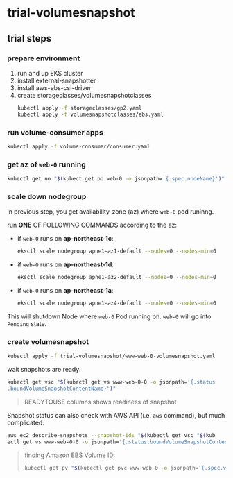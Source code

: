 # trial-volumesnapshot

## trial steps

### prepare environment

1. run and up EKS cluster
2. install external-snapshotter
3. install aws-ebs-csi-driver
4. create storageclasses/volumesnapshotclasses
    ```bash
    kubectl apply -f storageclasses/gp2.yaml
    kubectl apply -f volumesnapshotclasses/ebs.yaml
    ```

### run volume-consumer apps

```bash
kubectl apply -f volume-consumer/consumer.yaml
```

### get az of `web-0` running

```bash
kubectl get no "$(kubect get po web-0 -o jsonpath='{.spec.nodeName}')" -L topology.kubernetes.io/zone
```

### scale down nodegroup

in previous step, you get availability-zone (az) where `web-0` pod runinng.

run **ONE** OF FOLLOWING COMMANDS according to the az:

- if `web-0` runs on **ap-northeast-1c**:

    ```bash
    eksctl scale nodegroup apne1-az1-default --nodes=0 --nodes-min=0
    ```

- if `web-0` runs on **ap-northeast-1d**:

    ```bash
    eksctl scale nodegroup apne1-az2-default --nodes=0 --nodes-min=0
    ```

- if `web-0` runs on **ap-northeast-1a**:

    ```bash
    eksctl scale nodegroup apne1-az4-default --nodes=0 --nodes-min=0
    ```

This will shutdown Node where `web-0` Pod running on.
`web-0` will go into `Pending` state.

### create volumesnapshot

```bash
kubectl apply -f trial-volumesnapshot/www-web-0-volumesnapshot.yaml
```

wait snapshots are ready:

```bash
kubectl get vsc "$(kubectl get vs www-web-0-0 -o jsonpath='{.status
.boundVolumeSnapshotContentName}')"
```

>
> READYTOUSE columns shows readiness of snapshot
>

Snapshot status can also check with AWS API (i.e. `aws` command), but much complicated:

```bash
aws ec2 describe-snapshots --snapshot-ids "$(kubectl get vsc "$(kub
ectl get vs www-web-0-0 -o jsonpath='{.status.boundVolumeSnapshotContentName}')" -o jsonpath='{.status.snapshotHandle}')"
```

>
> finding Amazon EBS Volume ID:
>
> ```bash
> kubectl get pv "$(kubectl get pvc www-web-0 -o jsonpath='{.spec.volumeName}')" -o jsonpath='{.spec.csi.volumeHandle}'
> ```
>

